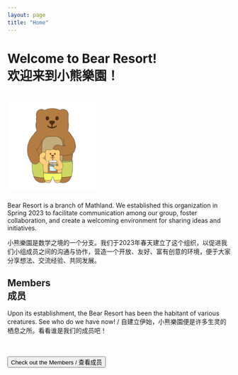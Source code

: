 ```yaml
---
layout: page
title: "Home"
---
```


# Welcome to Bear Resort! <br> 欢迎来到小熊樂園！

# <img src="/logos/home.gif" height="200"><br>

Bear Resort is a branch of Mathland. We established this organization in Spring 2023 to facilitate communication among our group, foster collaboration, and create a welcoming environment for sharing ideas and initiatives.

小熊樂園是数学之境的一个分支。我们于2023年春天建立了这个组织，以促进我们小组成员之间的沟通与协作，营造一个开放、友好、富有创意的环境，便于大家分享想法、交流经验、共同发展。

## Members <br> 成员

Upon its establishment, the Bear Resort has been the habitant of various creatures. See who do we have now! / 自建立伊始，小熊樂園便是许多生灵的栖息之所。看看谁是我们的成员吧！

# <button onclick="window.open('/chars/chars.html', '_blank')"> Check out the Members / 查看成员 </button>